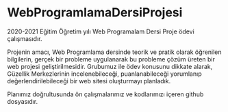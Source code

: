 # WebProgramlamaDersiProjesi

2020-2021 Eğitim Öğretim yılı Web Programalam Dersi Proje ödevi çalışmasıdır.

Projenin amacı, Web Programlama dersinde teorik ve pratik olarak öğrenilen bilgilerin, gerçek bir
probleme uygulanarak bu probleme çözüm üreten bir web projesi geliştirilmesidir.
Grubumuz ile ödev konusunu dikkate alarak, Güzellik Merkezlerinin incelenebileceği, puanlanabileceği yorumlanıp değerlendirilebileceği bir web sitesi oluşturmayı planladık. 

Planımız doğrultusunda ön çalışmalarımız ve kodlarımızı içeren github dosyasıdır.
